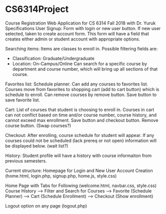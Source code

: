 # CS6314Project
Course Registration Web Application for CS 6314 Fall 2018 with Dr. Yuruk
Specifications
User Signup: Form with login or new user button. If new user selected, taken to create account form. This form will have a field that creates either admin or student account with appropriate options.

Searching items: Items are classes to enroll in. Possible filtering fields are:
  - Classification: Graduate/Undergraduate
  - Location: On-Campus/Online
Can search for a specific course by department and course number, which will bring up all sections of that course.

Favorites list: Schedule planner. Can add any courses to favorites list. Courses move from favorites to shopping cart (add to cart button) which is schedule to enroll. Can remove courses by remove button. Save button to save favorite list.

Cart: List of courses that student is choosing to enroll in. Courses in cart can not conflict based on time and/or course number, course history, and cannot exceed max enrollment. Save button and checkout button. Remove course button. (Swap courses?)

Checkout: After enrolling, course schedule for student will appear. If any courses could not be scheduled (lack prereq or not open) information will be displayed below. (wait list?)

History: Student profile will have a history with course informaiton from previous semesters.

Current structure:
Homepage for Login and New User Account Creation (home.html, login.php, signup.php, home.js, style.css)

Home Page with Tabs for Following (welcome.html, navbar.css, style.css)
Course History --> Filter and Search for Courses --> Favorite (Schedule Planner) --> Cart (Schedule Enrollment) --> Checkout (Show enrollment)
  
Logout option on any page (logout.php)

